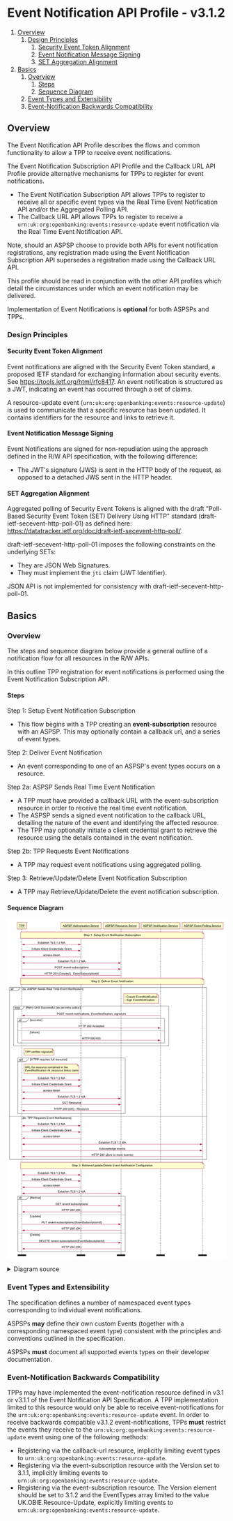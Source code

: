 # Event Notification API Profile - v3.1.2

1. [Overview](#overview)
   1. [Design Principles](#design-principles)
      1. [Security Event Token Alignment](#security-event-token-alignment)
      2. [Event Notification Message Signing](#event-notification-message-signing)
      3. [SET Aggregation Alignment](#set-aggregation-alignment)
2. [Basics](#basics)
   1. [Overview](#overview-1)
      1. [Steps](#steps)
      2. [Sequence Diagram](#sequence-diagram)
   2. [Event Types and Extensibility](#event-types-and-extensibility)
   3. [Event-Notification Backwards Compatibility](#event-notification-backwards-compatibility)

## Overview

The Event Notification API Profile describes the flows and common functionality to allow a TPP to receive event notifications.

The Event Notification Subscription API Profile and the Callback URL API Profile provide alternative mechanisms for TPPs to register for event notifications.

- The Event Notification Subscription API allows TPPs to register to receive all or specific event types via the Real Time Event Notification API and/or the Aggregated Polling API.
- The Callback URL API allows TPPs to register to receive a `urn:uk:org:openbanking:events:resource-update` event notification via the Real Time Event Notification API.

Note, should an ASPSP choose to provide both APIs for event notification registrations, any registration made using the Event Notification Subscription API supersedes a registration made using the Callback URL API.

This profile should be read in conjunction with the other API profiles which detail the circumstances under which an event notification may be delivered.

Implementation of Event Notifications is **optional** for both ASPSPs and TPPs.

### Design Principles

#### Security Event Token Alignment

Event notifications are aligned with the Security Event Token standard, a proposed IETF standard for exchanging information about security events. See https://tools.ietf.org/html/rfc8417. An event notification is structured as a JWT, indicating an event has occurred through a set of claims.

A resource-update event (`urn:uk:org:openbanking:events:resource-update`) is used to communicate that a specific resource has been updated. It contains identifiers for the resource and links to retrieve it.

#### Event Notification Message Signing

Event Notifications are signed for non-repudiation using the approach defined in the R/W API specification, with the following difference:

- The JWT's signature (JWS) is sent in the HTTP body of the request, as opposed to a detached JWS sent in the HTTP header.

#### SET Aggregation Alignment

Aggregated polling of Security Event Tokens is aligned with the draft "Poll-Based Security Event Token (SET) Delivery Using HTTP" standard (draft-ietf-secevent-http-poll-01) as defined here: https://datatracker.ietf.org/doc/draft-ietf-secevent-http-poll/.

draft-ietf-secevent-http-poll-01 imposes the following constraints on the underlying SETs:

- They are JSON Web Signatures.
- They must implement the `jti` claim (JWT Identifier).

JSON API is not implemented for consistency with draft-ietf-secevent-http-poll-01.

## Basics

### Overview

The steps and sequence diagram below provide a general outline of a notification flow for all resources in the R/W APIs.

In this outline TPP registration for event notifications is performed using the Event Notification Subscription API.

#### Steps

Step 1: Setup Event Notification Subscription

- This flow begins with a TPP creating an **event-subscription** resource with an ASPSP. This may optionally contain a callback url, and a series of event types.

Step 2: Deliver Event Notification

- An event corresponding to one of an ASPSP's event types occurs on a resource.

Step 2a: ASPSP Sends Real Time Event Notification

- A TPP must have provided a callback URL with the event-subscription resource in order to receive the real time event notification.
- The ASPSP sends a signed event notification to the callback URL, detailing the nature of the event and identifying the affected resource.
- The TPP may optionally initiate a client credential grant to retrieve the resource using the details contained in the event notification.

Step 2b: TPP Requests Event Notifications

- A TPP may request event notifications using aggregated polling.

Step 3: Retrieve/Update/Delete Event Notification Subscription

- A TPP may Retrieve/Update/Delete the event notification subscription.

#### Sequence Diagram

![](./images/EventNotifications(Full).png)

<details>
  <summary>Diagram source</summary>

```
participant TPP
participant ASPSP Authorisation Server
participant ASPSP Resource Server
participant ASPSP Notification Service
participant ASPSP Event Polling Service

note over TPP, ASPSP Event Polling Service
Step 1: Setup Event Notification Subscription
end note

TPP <-> ASPSP Authorisation Server: Establish TLS 1.2 MA
TPP -> ASPSP Authorisation Server: Initiate Client Credentials Grant
ASPSP Authorisation Server -> TPP: access-token
TPP <-> ASPSP Resource Server: Establish TLS 1.2 MA
TPP -> ASPSP Resource Server: POST /event-subscriptions
ASPSP Resource Server -> TPP: HTTP 201 (Created),  EventSubscriptionId

note over TPP, ASPSP Event Polling Service
 Step 2: Deliver Event Notification
end note


alt 2a. ASPSP Sends Real Time Event Notification

note left of ASPSP Notification Service
- Create EventNotification
- Sign EventNotification
end note

loop Retry Until Successful (as per retry policy)
ASPSP Notification Service -> TPP: POST /event-notifications, EventNotification, signature
alt success
TPP -> ASPSP Notification Service: HTTP 202 Accepted
else failure
TPP -> ASPSP Notification Service: HTTP 500/400
end alt
end loop

note right of TPP
TPP verifies signature
end note

opt If TPP requires full resource

note right of TPP
URL for resource contained in the
EventNotification rlk (resource links) claim
end note

TPP <-> ASPSP Authorisation Server: Establish TLS 1.2 MA
TPP -> ASPSP Authorisation Server: Initiate Client Credentials Grant
ASPSP Authorisation Server -> TPP: access-token

TPP <-> ASPSP Resource Server: Establish TLS 1.2 MA
TPP -> ASPSP Resource Server: GET Resource
ASPSP Resource Server -> TPP: HTTP 200 (OK),  Resource

end opt

else 2b. TPP Requests Event Notifications

TPP <-> ASPSP Authorisation Server: Establish TLS 1.2 MA
TPP -> ASPSP Authorisation Server: Initiate Client Credentials Grant
ASPSP Authorisation Server -> TPP: access-token

TPP <-> ASPSP Event Polling Service: Establish TLS 1.2 MA
TPP -> ASPSP Event Polling Service: Acknowledge events
ASPSP Event Polling Service -> TPP: HTTP 200 (Zero or more events)

end

note over TPP, ASPSP Event Polling Service
Step 3: Retrieve/Update/Delete Event Notification Configuration
end note

TPP <-> ASPSP Authorisation Server: Establish TLS 1.2 MA
TPP -> ASPSP Authorisation Server: Initiate Client Credentials Grant
ASPSP Authorisation Server -> TPP: access-token
TPP <-> ASPSP Resource Server: Establish TLS 1.2 MA
alt Retrive
TPP -> ASPSP Resource Server: GET /event-subscriptions
ASPSP Resource Server -> TPP: HTTP 200 (OK)
else Update
TPP -> ASPSP Resource Server: PUT /event-subscriptions/{EventSubscriptionId}
ASPSP Resource Server -> TPP: HTTP 200 (OK)
else Delete
TPP -> ASPSP Resource Server: DELETE /event-subscriptions/{EventSubscriptionId}
ASPSP Resource Server -> TPP: HTTP 204 (OK)
end alt
option footer=bar
```

</details>

### Event Types and Extensibility

The specification defines a number of namespaced event types corresponding to individual event notifications.

ASPSPs **may** define their own custom Events (together with a corresponding namespaced event type) consistent with the principles and conventions outlined in the specification.

ASPSPs **must** document all supported events types on their developer documentation.

### Event-Notification Backwards Compatibility

TPPs may have implemented the event-notification resource defined in v3.1 or v3.1.1 of the Event Notification API Specification. A TPP implementation limited to this resource would only be able to receive event-notifications for the `urn:uk:org:openbanking:events:resource-update` event. In order to receive backwards compatible v3.1.2 event-notifications, TPPs **must** restrict the events they receive to the `urn:uk:org:openbanking:events:resource-update` event using one of the following methods:

- Registering via the callback-url resource, implicitly limiting event types to `urn:uk:org:openbanking:events:resource-update`.
- Registering via the event-subscription resource with the Version set to 3.1.1, implicitly limiting events to `urn:uk:org:openbanking:events:resource-update`.
- Registering via the event-subscription resource. The Version element should be set to 3.1.2 and the EventTypes array limited to the value UK.OBIE.Resource-Update, explicitly limiting events to `urn:uk:org:openbanking:events:resource-update`.